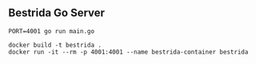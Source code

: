## Bestrida Go Server

```
PORT=4001 go run main.go
```

```
docker build -t bestrida .
docker run -it --rm -p 4001:4001 --name bestrida-container bestrida
```